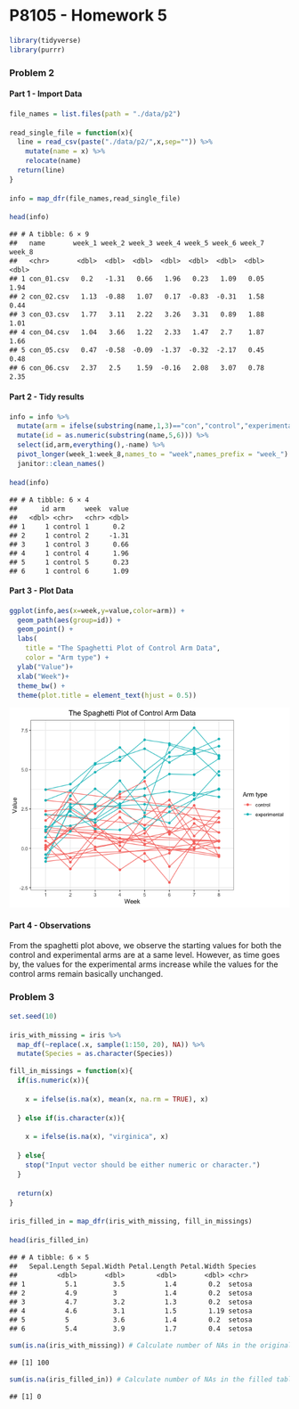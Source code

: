 P8105 - Homework 5
================

``` r
library(tidyverse)
library(purrr)
```

### Problem 2

#### Part 1 - Import Data

``` r
file_names = list.files(path = "./data/p2")

read_single_file = function(x){
  line = read_csv(paste("./data/p2/",x,sep="")) %>%
    mutate(name = x) %>%
    relocate(name)
  return(line)
}

info = map_dfr(file_names,read_single_file)

head(info)
```

    ## # A tibble: 6 × 9
    ##   name       week_1 week_2 week_3 week_4 week_5 week_6 week_7 week_8
    ##   <chr>       <dbl>  <dbl>  <dbl>  <dbl>  <dbl>  <dbl>  <dbl>  <dbl>
    ## 1 con_01.csv   0.2   -1.31   0.66   1.96   0.23   1.09   0.05   1.94
    ## 2 con_02.csv   1.13  -0.88   1.07   0.17  -0.83  -0.31   1.58   0.44
    ## 3 con_03.csv   1.77   3.11   2.22   3.26   3.31   0.89   1.88   1.01
    ## 4 con_04.csv   1.04   3.66   1.22   2.33   1.47   2.7    1.87   1.66
    ## 5 con_05.csv   0.47  -0.58  -0.09  -1.37  -0.32  -2.17   0.45   0.48
    ## 6 con_06.csv   2.37   2.5    1.59  -0.16   2.08   3.07   0.78   2.35

#### Part 2 - Tidy results

``` r
info = info %>%
  mutate(arm = ifelse(substring(name,1,3)=="con","control","experimental")) %>%
  mutate(id = as.numeric(substring(name,5,6))) %>%
  select(id,arm,everything(),-name) %>%
  pivot_longer(week_1:week_8,names_to = "week",names_prefix = "week_") %>%
  janitor::clean_names()

head(info)
```

    ## # A tibble: 6 × 4
    ##      id arm     week  value
    ##   <dbl> <chr>   <chr> <dbl>
    ## 1     1 control 1      0.2 
    ## 2     1 control 2     -1.31
    ## 3     1 control 3      0.66
    ## 4     1 control 4      1.96
    ## 5     1 control 5      0.23
    ## 6     1 control 6      1.09

#### Part 3 - Plot Data

``` r
ggplot(info,aes(x=week,y=value,color=arm)) + 
  geom_path(aes(group=id)) +
  geom_point() +
  labs(
    title = "The Spaghetti Plot of Control Arm Data",
    color = "Arm type") +
  ylab("Value")+
  xlab("Week")+
  theme_bw() +
  theme(plot.title = element_text(hjust = 0.5))
```

![](p8105_hw5_mx2262_files/figure-gfm/p2_plot-1.png)<!-- -->

#### Part 4 - Observations

From the spaghetti plot above, we observe the starting values for both
the control and experimental arms are at a same level. However, as time
goes by, the values for the experimental arms increase while the values
for the control arms remain basically unchanged.

### Problem 3

``` r
set.seed(10)

iris_with_missing = iris %>% 
  map_df(~replace(.x, sample(1:150, 20), NA)) %>%
  mutate(Species = as.character(Species))
```

``` r
fill_in_missings = function(x){
  if(is.numeric(x)){
    
    x = ifelse(is.na(x), mean(x, na.rm = TRUE), x)
    
  } else if(is.character(x)){
    
    x = ifelse(is.na(x), "virginica", x)
    
  } else{
    stop("Input vector should be either numeric or character.")
  }
  
  return(x)
}

iris_filled_in = map_dfr(iris_with_missing, fill_in_missings)

head(iris_filled_in)
```

    ## # A tibble: 6 × 5
    ##   Sepal.Length Sepal.Width Petal.Length Petal.Width Species
    ##          <dbl>       <dbl>        <dbl>       <dbl> <chr>  
    ## 1          5.1         3.5          1.4        0.2  setosa 
    ## 2          4.9         3            1.4        0.2  setosa 
    ## 3          4.7         3.2          1.3        0.2  setosa 
    ## 4          4.6         3.1          1.5        1.19 setosa 
    ## 5          5           3.6          1.4        0.2  setosa 
    ## 6          5.4         3.9          1.7        0.4  setosa

``` r
sum(is.na(iris_with_missing)) # Calculate number of NAs in the original table
```

    ## [1] 100

``` r
sum(is.na(iris_filled_in)) # Calculate number of NAs in the filled table
```

    ## [1] 0
